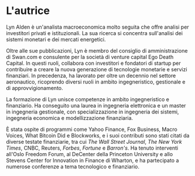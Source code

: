 # L'autrice

Lyn Alden è un'analista macroeconomica molto seguita che offre analisi per investitori privati e istituzionali. La sua ricerca si concentra sull'analisi dei sistemi monetari e dei mercati energetici.

Oltre alle sue pubblicazioni, Lyn è membro del consiglio di amministrazione di Swan.com e consulente per la società di venture capital Ego Death Capital. In questi ruoli, collabora con investitori e fondatori di startup per contribuire a creare la nuova generazione di tecnologie monetarie e servizi finanziari. In precedenza, ha lavorato per oltre un decennio nel settore aeronautico, ricoprendo diversi ruoli in ambito ingegneristico, gestionale e di approvvigionamento.

La formazione di Lyn unisce competenze in ambito ingegneristico e finanziario. Ha conseguito una laurea in ingegneria elettronica e un master in ingegneria gestionale, con specializzazione in ingegneria dei sistemi, ingegneria economica e modellizzazione finanziaria.

È stata ospite di programmi come Yahoo Finance, Fox Business, Macro Voices, What Bitcoin Did e Blockworks, e i suoi contributi sono stati citati da diverse testate finanziarie, tra cui *The Wall Street Journal*, *The New York Times*, CNBC, Reuters, *Forbes*, *Fortune* e *Barron's*. Ha tenuto interventi all'Oslo Freedom Forum, al DeCenter della Princeton University e allo Stevens Center for Innovation in Finance di Wharton, e ha partecipato a numerose conferenze a tema tecnologico e finanziario.